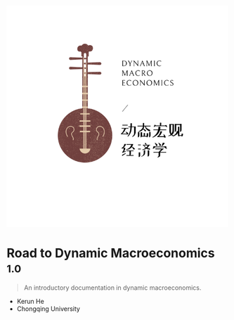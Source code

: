 <!-- _coverpage.md -->

![icon](https://raw.githubusercontent.com/kyrie1218/picgo/main/img/202203051800905.svg)

# **Road to Dynamic Macroeconomics** <small>1.0</small>

> An introductory documentation in dynamic macroeconomics.

- Kerun He
- Chongqing University
